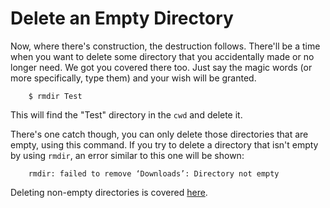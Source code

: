 # Delete an Empty Directory
Now, where there's construction, the destruction follows. There'll be a time when you want to delete some directory that you accidentally made or no longer need. We got you covered there too. Just say the magic words (or more specifically, type them) and your wish will be granted. 
```
    $ rmdir Test
```
This will find the "Test" directory in the `cwd` and delete it.

There's one catch though, you can only delete those directories that are empty, using this command. If you try to delete a directory that isn't empty by using `rmdir`, an error similar to this one will be shown:
```
    rmdir: failed to remove ‘Downloads’: Directory not empty
```
Deleting non-empty directories is covered [here](files/remove.md).